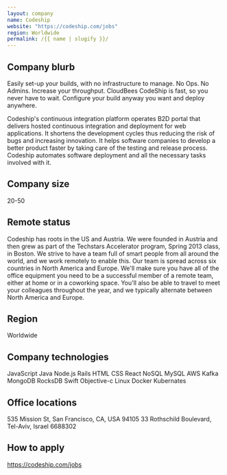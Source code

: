 ```yaml
---
layout: company
name: Codeship
website: "https://codeship.com/jobs"
region: Worldwide
permalink: /{{ name | slugify }}/
---
```


## Company blurb

Easily set-up your builds, with no infrastructure to manage. No Ops. No Admins.
Increase your throughput. CloudBees CodeShip is fast, so you never have to wait.
Configure your build anyway you want and deploy anywhere.

Codeship's continuous integration platform operates B2D portal that delivers hosted continuous integration and deployment for web applications. It shortens the development cycles thus reducing the risk of bugs and increasing innovation. It helps software companies to develop a better product faster by taking care of the testing and release process.
Codeship automates software deployment and all the necessary tasks involved with it.

## Company size

20-50

## Remote status

Codeship has roots in the US and Austria. We were founded in Austria and then grew as part of the Techstars Accelerator program, Spring 2013 class, in Boston. We strive to have a team full of smart people from all around the world, and we work remotely to enable this. Our team is spread across six countries in North America and Europe. We'll make sure you have all of the office equipment you need to be a successful member of a remote team, either at home or in a coworking space. You'll also be able to travel to meet your colleagues throughout the year, and we typically alternate between North America and Europe.

## Region

Worldwide

## Company technologies

JavaScript
Java
Node.js
Rails
HTML
CSS
React
NoSQL
MySQL
AWS
Kafka
MongoDB
RocksDB
Swift
Objective-c
Linux
Docker
Kubernates

## Office locations

535 Mission St, San Francisco, CA, USA 94105
33 Rothschild Boulevard, Tel-Aviv, Israel 6688302

## How to apply

https://codeship.com/jobs